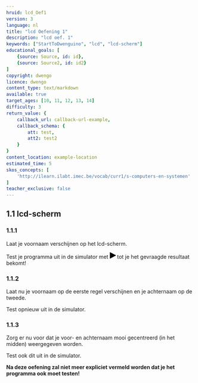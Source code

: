 ```yaml
---
hruid: lcd_Oef1
version: 3
language: nl
title: "lcd Oefening 1"
description: "lcd oef. 1"
keywords: ["StartToDwenguino", "lcd", "lcd-scherm"]
educational_goals: [
    {source: Source, id: id}, 
    {source: Source2, id: id2}
]
copyright: dwengo
licence: dwengo
content_type: text/markdown
available: true
target_ages: [10, 11, 12, 13, 14]
difficulty: 3
return_value: {
    callback_url: callback-url-example,
    callback_schema: {
        att: test,
        att2: test2
    }
}
content_location: example-location
estimated_time: 5
skos_concepts: [
    'http://ilearn.ilabt.imec.be/vocab/curr1/s-computers-en-systemen'
]
teacher_exclusive: false
---
```

## 1.1 lcd-scherm

### 1.1.1

Laat je voornaam verschijnen op het lcd-scherm.

Test je programma uit in de simulator met ![alt](embed/play.png "Afb. Play") tot je het gevraagde resultaat bekomt!


### 1.1.2

Laat nu je voornaam op de eerste regel verschijnen en je achternaam op de tweede.

Test opnieuw uit in de simulator.


### 1.1.3

Zorg er nu voor dat je voor- en achternaam mooi gecentreerd (in het midden) weergegeven worden.

Test ook dit uit in de simulator.


**Na deze oefening zal niet meer expliciet vermeld worden dat je het programma ook moet testen!**